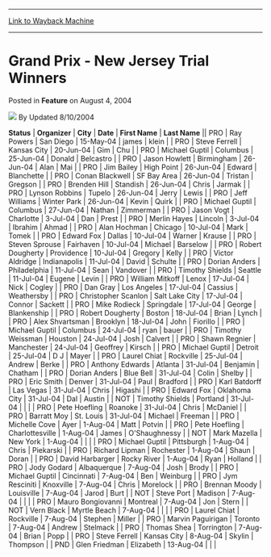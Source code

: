 
---
[Link to Wayback Machine](https://web.archive.org/web/20211021213603/https://magic.wizards.com/en/articles/archive/feature/grand-prix-new-jersey-trial-winners-2004-08-04)

[_metadata_:author]:- "Updated 8-10-2004"
[_metadata_:description]:- "StatusOrganizerCityDateFirst NameLast NamePRORay PowersSan Diego15-May-04jameskleinPROSteve FerrellKansas City20-Jun-04GimChuPROMichael GuptilColumbus25-Jun-04DonaldBelcastroPROJason HowlettBirmingham26-Jun-04AlanMaiPROJim BaileyHigh Point26-Jun-04EdwardBlanchettePROConan BlackwellSF Bay Area26-Jun-04TristanGregsonPROBrenden HillStandish26-Jun-04ChrisJarmakPROLynson"
[_metadata_:generator]:- "Drupal 7 (http://drupal.org)"
[_metadata_:publish_date]:- "2004-08-04"
[_metadata_:title]:- "Grand Prix - New Jersey Trial Winners"
[_metadata_:wayback_capture_timestamp]:- "2021-10-21 21:36:03+00:00"
[_metadata_:wayback_raw_url]:- "https://web.archive.org/web/20211021213603id_/https://magic.wizards.com/en/articles/archive/feature/grand-prix-new-jersey-trial-winners-2004-08-04"
[_metadata_:wayback_url]:- "https://magic.wizards.com/en/articles/archive/feature/grand-prix-new-jersey-trial-winners-2004-08-04"
---


Grand Prix - New Jersey Trial Winners
=====================================



 Posted in **Feature**
 on August 4, 2004 






![](https://media.magic.wizards.com/styles/auth_small/public/generic-avatar-150_418.png)
By Updated 8/10/2004













 **Status** | **Organizer** | **City** | **Date** | **First Name** | **Last Name** || PRO | Ray Powers | San Diego | 15-May-04 | james | klein |
| PRO | Steve Ferrell | Kansas City | 20-Jun-04 | Gim | Chu |
| PRO | Michael Guptil | Columbus | 25-Jun-04 | Donald | Belcastro |
| PRO | Jason Howlett | Birmingham | 26-Jun-04 | Alan | Mai |
| PRO | Jim Bailey | High Point | 26-Jun-04 | Edward | Blanchette |
| PRO | Conan Blackwell | SF Bay Area | 26-Jun-04 | Tristan | Gregson |
| PRO | Brenden Hill | Standish | 26-Jun-04 | Chris | Jarmak |
| PRO | Lynson Robbins | Tupelo | 26-Jun-04 | Jerry | Lewis |
| PRO | Jeff Williams | Winter Park | 26-Jun-04 | Kevin | Quirk |
| PRO | Michael Guptil | Columbus | 27-Jun-04 | Nathan | Zimmerman |
| PRO | Jason Vogt | Charlotte | 3-Jul-04 | Dan | Prest |
| PRO | Merlin Hayes | Lincoln | 3-Jul-04 | Ibrahim | Ahmad |
| PRO | Alan Hochman | Chicago | 10-Jul-04 | Mark | Tomek |
| PRO | Edward Fox | Dallas | 10-Jul-04 | Warner | Krause |
| PRO | Steven Sprouse | Fairhaven | 10-Jul-04 | Michael | Barselow |
| PRO | Robert Dougherty | Providence | 10-Jul-04 | Gregory | Kelly |
| PRO | Victor Aldridge | Indianapolis | 11-Jul-04 | David | Schulte |
| PRO | Dorian Anders | Philadelphia | 11-Jul-04 | Sean | Vandover |
| PRO | Timothy Shields | Seattle | 11-Jul-04 | Eugene | Levin |
| PRO | William Mitkoff | Lenox | 17-Jul-04 | Nick | Cogley |
| PRO | Dan Gray | Los Angeles | 17-Jul-04 | Cassius | Weathersby |
| PRO | Christopher Scanlon | Salt Lake City | 17-Jul-04 | Connor | Sackett |
| PRO | Mike Rodieck | Springdale | 17-Jul-04 | George | Blankenship |
| PRO | Robert Dougherty | Boston | 18-Jul-04 | Brian | Lynch |
| PRO | Alex Shvartsman | Brooklyn | 18-Jul-04 | John | Fiorillo |
| PRO | Michael Guptil | Columbus | 24-Jul-04 | ryan | bauer |
| PRO | Timothy Weissman | Houston | 24-Jul-04 | Josh | Calvert |
| PRO | Shawn Regnier | Manchester | 24-Jul-04 | Geoffrey | Kirsch |
| PRO | Michael Guptil | Detroit | 25-Jul-04 | D J | Mayer |
| PRO | Laurel Chiat | Rockville | 25-Jul-04 | Andrew | Berke |
| PRO | Anthony Edwards | Atlanta | 31-Jul-04 | Benjamin | Chatham |
| PRO | Dorian Anders | Blue Bell | 31-Jul-04 | Colin | Shelby |
| PRO | Eric Smith | Denver | 31-Jul-04 | Paul | Bradford |
| PRO | Karl Batdorff | Las Vegas | 31-Jul-04 | Chris | Higashi |
| PRO | Edward Fox | Oklahoma City | 31-Jul-04 | Dal | Austin |
| NOT | Timothy Shields | Portland | 31-Jul-04 |  |  |
| PRO | Pete Hoefling | Roanoke | 31-Jul-04 | Chris | McDaniel |
| PRO | Barratt Moy | St. Louis | 31-Jul-04 | Michael | Freeman |
| PRO | Michelle Cove | Ayer | 1-Aug-04 | Matt | Potvin |
| PRO | Pete Hoefling | Charlottesville | 1-Aug-04 | James | O'Shaughnessy  |
| NOT | Mark Mazella | New York | 1-Aug-04 |  |  |
| PRO | Michael Guptil | Pittsburgh | 1-Aug-04 | Chris | Piekarski |
| PRO | Richard Lipman | Rochester | 1-Aug-04 | Shaun | Doran |
| PRO | David Harbarger | Rocky River | 1-Aug-04 | Ryan | Holland |
| PRO | Jody Godard | Albaquerque | 7-Aug-04 | Josh | Brody |
| PRO | Michael Guptil | Cincinnati | 7-Aug-04 | Ben | Weinburg |
| PRO | Jym Resciniti | Knoxville | 7-Aug-04 | Chris | Morelock |
| PRO | Brennan Moody | Louisville | 7-Aug-04 | Jarod | Burt |
| NOT | Steve Port | Madison | 7-Aug-04 |  |  |
| PRO | Mauro Bongiovanni | Montreal | 7-Aug-04 | Jon | Stern |
| NOT | Vern Black | Myrtle Beach | 7-Aug-04 |  |  |
| PRO | Laurel Chiat | Rockville | 7-Aug-04 | Stephen | Miller |
| PRO | Marvin Paguirigan | Toronto | 7-Aug-04 | Andrew | Stelmack |
| PRO | Thomas Shea | Torrington | 7-Aug-04 | Brian | Popp |
| PRO | Steve Ferrell | Kansas City | 8-Aug-04 | Skylin | Thompson |
| PND | Glen Friedman | Elizabeth | 13-Aug-04 |  |  |







